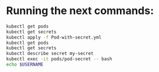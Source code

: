# Running the next commands:
```bash
kubectl get pods
kubectl get secrets
kubectl apply -f Pod-with-secret.yml
kubectl get pods
kubectl get secrets
kubectl describe secret my-secret
kubectl exec -it pods/pod-secret -- bash
echo $USERNAME
```